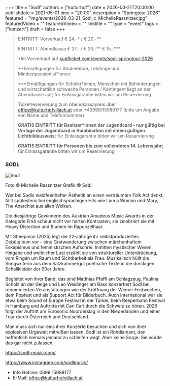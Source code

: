 +++
title = "Sodl"
authors = ["kulturhof"]
date = 2026-03-21T20:00:00
publishdate = 2021-05-01
time = "20:00"
description = "Springtour 2026"
featured = "img/events/2026-03-21_Sodl_c_MichelleRassnitzer.jpg"
featuredVideo = ""
featuredVimeo = ""
linktitle = ""
type = "event"
tags = ["konzert"]
draft = false
+++

> EINTRITT: Vorverkauf € 24.-\* / € 20.-\*\*
> 
> EINTRITT: Abendkassa € 27.- / € 23.-\*\* € 15.-\*\*\*
>
> \*Im Vorverkauf auf [kupfticket.com/events/sodl-springtour-2026](https://kupfticket.com/events/sodl-springtour-2026)
>
> \*\*Ermäßigungen für Studierende, Lehrlinge und Mindestpensionist\*innen
> 
> \*\*\*Ermäßigungen für Schüler\*innen, Menschen mit Behinderungen und wirtschaftlich schwache Personen / Kontingent liegt an der Abendkasse auf; für Einlassgarantie bitten wir um Reservierung
>
> Ticketreservierung zum Abendkassapreis über office@kulturhofvillach.at oder +43699/15088177 (bitte um Angabe von Name und Telefonnummer)
>
> **GRATIS EINTRITT für Besitzer\*innen der Jugendcard - nur gültig bei Vorlage der Jugendcard in Kombination mit einem gültigen Lichtbildausweis;** für Einlassgarantie bitten wir um Reservierung
>
> **GRATIS EINTRITT für Personen bis zum vollendeten 14. Lebensjahr;** für Einlassgarantie bitten wir um Reservierung



### SODL

![Sodl](/img/events/2026-03-21_Sodl_c_Sodl.png)

Foto © Michelle Rassnitzer
Grafik © Sodl

Wer bei Sodls waldfeenhafter Ästhetik an einen verträumten Folk Act denkt, fällt spätestens bei englischsprachigen Hits wie I am a Woman und Mary, The Anarchist aus allen Wolken.

Die diesjährige Gewinnerin des Austrian Amadeus Music Awards in der Kategorie Fm4 scheut nicht vor harten Kontrasten, sie zelebriert sie mit Heavy Distortion und Blumen im Rapunzelhaar.

Mit Sheepman (2025) legt die 22-Jährige ihr selbstproduziertes Debütalbum vor – eine Gratwanderung zwischen märchenhaftem Eskapismus und feministischen Aufschrei. Inmitten mystischer Wesen, Hingabe und weiblicher Lust erzählt sie von struktureller Unterdrückung, vom Ringen um Raum und Sichtbarkeit als Frau. Musikalisch hüllt die Songwriterin aus dem Salzkammergut poetische Texte in die dreckigen Schallkleider der 90er Jahre.

Begleitet von ihrer Band, das sind Matthias Pfaffl am Schlagzeug, Paulina Scholz an der Geige und Leo Weidinger am Bass konzertiert Sodl bei renommierten Veranstaltungen wie der Eröffnung der Wiener Festwochen, dem Popfest und als Support Act für Bilderbuch. Auch international war sie etwa beim Sound of Europe Festival in der Türkei, beim Reeperbahn Festival in Hamburg und Auftritte mit Cari Cari durch die Schweiz zu hören. 2026 folgt der Auftritt am Eurosonic Noorderslag in den Niederlanden und einer Tour durch Österreich und Deutschland.

Man muss sich nur eins ihrer Konzerte besuchen und sich von ihrer explosiven Urgewalt mitreißen lassen. Sodl ist ein Rohdiamant, den hoffentlich niemals jemand zu schleifen wagt. Aber keine Sorge: Sie würde das gar nicht zulassen.

https://sodl-music.com/

https://www.instagram.com/sodlmusic/


- Info Hotline: 0699 15088177 
- E-Mail: office@kulturhofvillach.at

